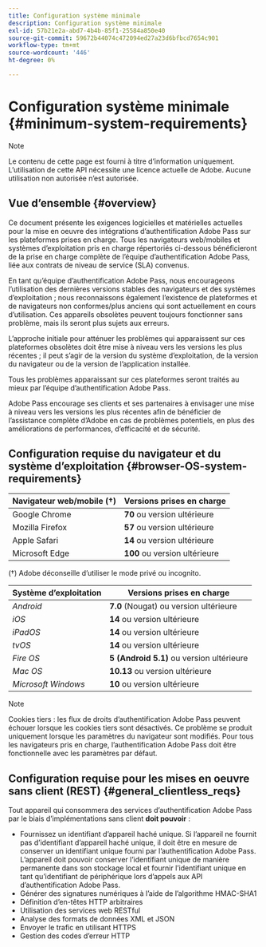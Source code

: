 ```yaml
---
title: Configuration système minimale
description: Configuration système minimale
exl-id: 57b21e2a-abd7-4b4b-85f1-25584a850e40
source-git-commit: 59672b44074c472094ed27a23d6bfbcd7654c901
workflow-type: tm+mt
source-wordcount: '446'
ht-degree: 0%

---
```


# Configuration système minimale {#minimum-system-requirements}

>[!NOTE]
>
>Le contenu de cette page est fourni à titre d’information uniquement. L’utilisation de cette API nécessite une licence actuelle de Adobe. Aucune utilisation non autorisée n’est autorisée.


## Vue d’ensemble {#overview}

Ce document présente les exigences logicielles et matérielles actuelles pour la mise en oeuvre des intégrations d’authentification Adobe Pass sur les plateformes prises en charge. Tous les navigateurs web/mobiles et systèmes d’exploitation pris en charge répertoriés ci-dessous bénéficieront de la prise en charge complète de l’équipe d’authentification Adobe Pass, liée aux contrats de niveau de service (SLA) convenus.

En tant qu’équipe d’authentification Adobe Pass, nous encourageons l’utilisation des dernières versions stables des navigateurs et des systèmes d’exploitation ; nous reconnaissons également l’existence de plateformes et de navigateurs non conformes/plus anciens qui sont actuellement en cours d’utilisation. Ces appareils obsolètes peuvent toujours fonctionner sans problème, mais ils seront plus sujets aux erreurs.

L’approche initiale pour atténuer les problèmes qui apparaissent sur ces plateformes obsolètes doit être mise à niveau vers les versions les plus récentes ; il peut s’agir de la version du système d’exploitation, de la version du navigateur ou de la version de l’application installée.

Tous les problèmes apparaissant sur ces plateformes seront traités au mieux par l’équipe d’authentification Adobe Pass.

Adobe Pass encourage ses clients et ses partenaires à envisager une mise à niveau vers les versions les plus récentes afin de bénéficier de l’assistance complète d’Adobe en cas de problèmes potentiels, en plus des améliorations de performances, d’efficacité et de sécurité.


## Configuration requise du navigateur et du système d’exploitation {#browser-OS-system-requirements}


| Navigateur web/mobile (†) | Versions prises en charge |
|---|---|
| Google Chrome | **70** ou version ultérieure |
| Mozilla Firefox | **57** ou version ultérieure |
| Apple Safari | **14** ou version ultérieure |
| Microsoft Edge | **100** ou version ultérieure |

(†) Adobe déconseille d’utiliser le mode privé ou incognito.

| Système d’exploitation | Versions prises en charge |
|---|---|
| *Android* | **7.0** (Nougat) ou version ultérieure |
| *iOS* | **14** ou version ultérieure |
| *iPadOS* | **14** ou version ultérieure |
| *tvOS* | **14** ou version ultérieure |
| *Fire OS* | **5 (Android 5.1)** ou version ultérieure |
| *Mac OS* | **10.13** ou version ultérieure |
| *Microsoft Windows* | **10** ou version ultérieure |




>[!NOTE]
>
>Cookies tiers : les flux de droits d’authentification Adobe Pass peuvent échouer lorsque les cookies tiers sont désactivés.  Ce problème se produit uniquement lorsque les paramètres du navigateur sont modifiés. Pour tous les navigateurs pris en charge, l’authentification Adobe Pass doit être fonctionnelle avec les paramètres par défaut.


## Configuration requise pour les mises en oeuvre sans client (REST) {#general_clientless_reqs}


Tout appareil qui consommera des services d’authentification Adobe Pass par le biais d’implémentations sans client **doit pouvoir** :

* Fournissez un identifiant d’appareil haché unique. Si l’appareil ne fournit pas d’identifiant d’appareil haché unique, il doit être en mesure de conserver un identifiant unique fourni par l’authentification Adobe Pass. L’appareil doit pouvoir conserver l’identifiant unique de manière permanente dans son stockage local et fournir l’identifiant unique en tant qu’identifiant de périphérique lors d’appels aux API d’authentification Adobe Pass.
* Générer des signatures numériques à l’aide de l’algorithme HMAC-SHA1
* Définition d’en-têtes HTTP arbitraires
* Utilisation des services web RESTful
* Analyse des formats de données XML et JSON
* Envoyer le trafic en utilisant HTTPS
* Gestion des codes d’erreur HTTP
